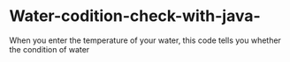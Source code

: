 # Water-codition-check-with-java-
When you enter the temperature of your water, this code tells you whether the condition of water




